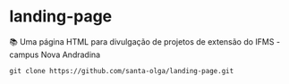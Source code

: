 # landing-page
:books: Uma página HTML para divulgação de projetos de extensão do IFMS -  campus Nova Andradina

```
git clone https://github.com/santa-olga/landing-page.git
```
